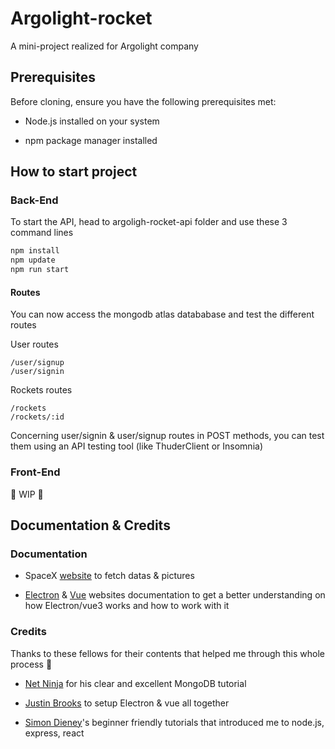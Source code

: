 # Argolight-rocket
A mini-project realized for Argolight company

## Prerequisites

Before cloning, ensure you have the following prerequisites met:

- Node.js installed on your system

- npm package manager installed

## How to start project 
### Back-End

To start the API, head to argoligh-rocket-api folder and use these 3 command lines

```cmd
npm install
npm update
npm run start
```

#### Routes
You can now access the mongodb atlas datababase and test the different routes

User routes
```
/user/signup
/user/signin
```

Rockets routes
```
/rockets
/rockets/:id
```

Concerning user/signin & user/signup routes in POST methods, you can test them using an API testing tool (like ThuderClient or Insomnia)

### Front-End

🚧 WIP 🚧

## Documentation & Credits
### Documentation

- SpaceX <a href="https://www.spacex.com/">website</a> to fetch datas & pictures

- <a href="https://www.electronjs.org/fr/docs/latest/tutorial/tutorial-first-app">Electron</a> & <a href="https://vuejs.org/guide/introduction.html">Vue</a> websites documentation to get a better understanding on how Electron/vue3 works and how to work with it

### Credits
Thanks to these fellows for their contents that helped me through this whole process 🙏

- <a href="https://www.youtube.com/watch?v=ExcRbA7fy_A&list=PL4cUxeGkcC9h77dJ-QJlwGlZlTd4ecZOA&index=1">Net Ninja</a> for his clear and excellent MongoDB tutorial

- <a href="https://www.youtube.com/watch?v=LnRCX074VfA">Justin Brooks<a/> to setup Electron & vue all together

- <a href="https://www.youtube.com/watch?v=NRxzvpdduvQ">Simon Dieney</a>'s beginner friendly tutorials that introduced me to node.js, express, react
